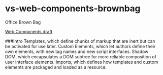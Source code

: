 vs-web-components-brownbag
==========================

Office Brown Bag


[Web Components draft](http://w3c.github.io/webcomponents/explainer/)

###Intro
Templates, which define chunks of markup that are inert but can be activated for use later.
Custom Elements, which let authors define their own elements, with new tag names and new script interfaces.
Shadow DOM, which encapsulates a DOM subtree for more reliable composition of user interface elements.
Imports, which defines how templates and custom elements are packaged and loaded as a resource.
